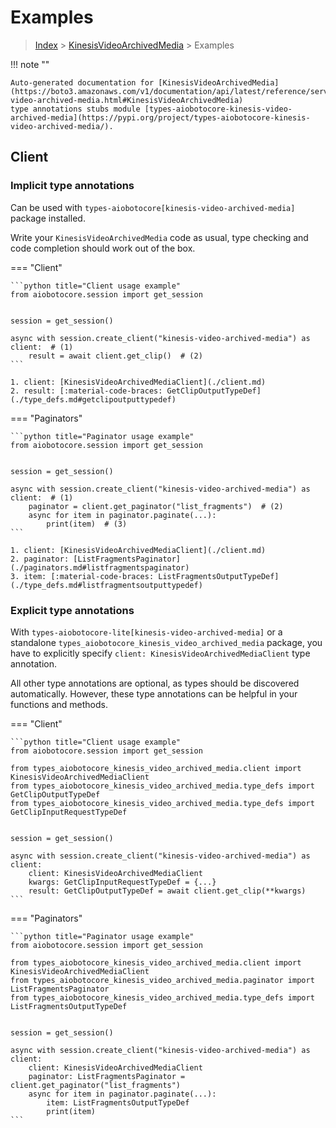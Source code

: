 # Examples

> [Index](../README.md) > [KinesisVideoArchivedMedia](./README.md) > Examples

!!! note ""

    Auto-generated documentation for [KinesisVideoArchivedMedia](https://boto3.amazonaws.com/v1/documentation/api/latest/reference/services/kinesis-video-archived-media.html#KinesisVideoArchivedMedia)
    type annotations stubs module [types-aiobotocore-kinesis-video-archived-media](https://pypi.org/project/types-aiobotocore-kinesis-video-archived-media/).

## Client

### Implicit type annotations

Can be used with `types-aiobotocore[kinesis-video-archived-media]` package installed.

Write your `KinesisVideoArchivedMedia` code as usual,
type checking and code completion should work out of the box.



=== "Client"

    ```python title="Client usage example"
    from aiobotocore.session import get_session


    session = get_session()

    async with session.create_client("kinesis-video-archived-media") as client:  # (1)
        result = await client.get_clip()  # (2)
    ```

    1. client: [KinesisVideoArchivedMediaClient](./client.md)
    2. result: [:material-code-braces: GetClipOutputTypeDef](./type_defs.md#getclipoutputtypedef) 



=== "Paginators"

    ```python title="Paginator usage example"
    from aiobotocore.session import get_session


    session = get_session()

    async with session.create_client("kinesis-video-archived-media") as client:  # (1)
        paginator = client.get_paginator("list_fragments")  # (2)
        async for item in paginator.paginate(...):
            print(item)  # (3)
    ```

    1. client: [KinesisVideoArchivedMediaClient](./client.md)
    2. paginator: [ListFragmentsPaginator](./paginators.md#listfragmentspaginator)
    3. item: [:material-code-braces: ListFragmentsOutputTypeDef](./type_defs.md#listfragmentsoutputtypedef) 




### Explicit type annotations

With `types-aiobotocore-lite[kinesis-video-archived-media]`
or a standalone `types_aiobotocore_kinesis_video_archived_media` package, you have to explicitly specify
`client: KinesisVideoArchivedMediaClient` type annotation.

All other type annotations are optional, as types should be discovered automatically.
However, these type annotations can be helpful in your functions and methods.


=== "Client"

    ```python title="Client usage example"
    from aiobotocore.session import get_session

    from types_aiobotocore_kinesis_video_archived_media.client import KinesisVideoArchivedMediaClient
    from types_aiobotocore_kinesis_video_archived_media.type_defs import GetClipOutputTypeDef
    from types_aiobotocore_kinesis_video_archived_media.type_defs import GetClipInputRequestTypeDef


    session = get_session()

    async with session.create_client("kinesis-video-archived-media") as client:
        client: KinesisVideoArchivedMediaClient
        kwargs: GetClipInputRequestTypeDef = {...}
        result: GetClipOutputTypeDef = await client.get_clip(**kwargs)
    ```



=== "Paginators"

    ```python title="Paginator usage example"
    from aiobotocore.session import get_session

    from types_aiobotocore_kinesis_video_archived_media.client import KinesisVideoArchivedMediaClient
    from types_aiobotocore_kinesis_video_archived_media.paginator import ListFragmentsPaginator
    from types_aiobotocore_kinesis_video_archived_media.type_defs import ListFragmentsOutputTypeDef


    session = get_session()

    async with session.create_client("kinesis-video-archived-media") as client:
        client: KinesisVideoArchivedMediaClient
        paginator: ListFragmentsPaginator = client.get_paginator("list_fragments")
        async for item in paginator.paginate(...):
            item: ListFragmentsOutputTypeDef
            print(item)
    ```


